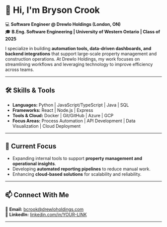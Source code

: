 # 👋 Hi, I'm Bryson Crook  

💻 **Software Engineer @ Drewlo Holdings (London, ON)**  
🎓 **B.Eng. Software Engineering | University of Western Ontario | Class of 2025**  

I specialize in building **automation tools, data-driven dashboards, and backend integrations** that support large-scale property management and construction operations. At Drewlo Holdings, my work focuses on streamlining workflows and leveraging technology to improve efficiency across teams.  

---

## 🛠️ Skills & Tools  
- **Languages:** Python | JavaScript/TypeScript | Java | SQL  
- **Frameworks:** React | Node.js | Express  
- **Tools & Cloud:** Docker | Git/GitHub | Azure | GCP  
- **Focus Areas:** Process Automation | API Development | Data Visualization | Cloud Deployment  

---

## 🌱 Current Focus  
- Expanding internal tools to support **property management and operational insights**.  
- Developing **automated reporting pipelines** to reduce manual work.  
- Enhancing **cloud-based solutions** for scalability and reliability.  

---

## 📫 Connect With Me  
📧 **Email:** bcrook@drewloholdings.com  
🔗 **LinkedIn:** [linkedin.com/in/YOUR-LINK](#)  

---
